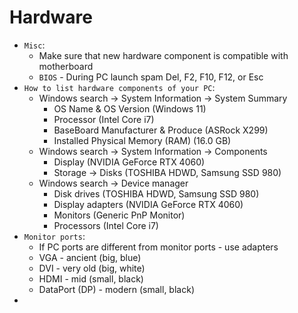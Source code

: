 # Hardware
* `Misc`:
  * Make sure that new hardware component is compatible with motherboard
  * `BIOS` - During PC launch spam Del, F2, F10, F12, or Esc
* `How to list hardware components of your PC`:
  * Windows search -> System Information -> System Summary
    * OS Name & OS Version (Windows 11)
    * Processor (Intel Core i7)
    * BaseBoard Manufacturer & Produce (ASRock X299)
    * Installed Physical Memory (RAM) (16.0 GB)
  * Windows search -> System Information -> Components
    * Display (NVIDIA GeForce RTX 4060)
    * Storage -> Disks (TOSHIBA HDWD, Samsung SSD 980)
  * Windows search -> Device manager
    * Disk drives (TOSHIBA HDWD, Samsung SSD 980)
    * Display adapters (NVIDIA GeForce RTX 4060)
    * Monitors (Generic PnP Monitor)
    * Processors (Intel Core i7)
* `Monitor ports`:
  * If PC ports are different from monitor ports - use adapters
  * VGA - ancient (big, blue)
  * DVI - very old (big, white)
  * HDMI - mid (small, black)
  * DataPort (DP) - modern (small, black)
* 
